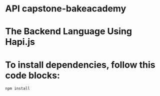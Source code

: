 API capstone-bakeacademy
==
# The Backend Language Using Hapi.js
# To install dependencies, follow this code blocks:
```bash
npm install
